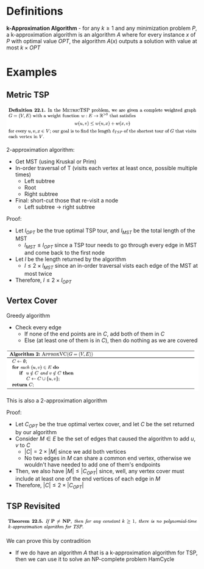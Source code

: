 # Definitions

**k-Approximation Algorithm** - for any $k \geq 1$ and any minimization problem $P$, a k-approximation algorithm is an algorithm $A$ where for every instance $x$ of $P$ with optimal value $OPT$, the algorithm $A(x)$ outputs a solution with value at most $k \times OPT$

# Examples

## Metric TSP

![image-20191215151139367](pics/image-20191215151139367.png)

2-approximation algorithm:

- Get MST (using Kruskal or Prim)
- In-order traversal of T (visits each vertex at least once, possible multiple times)
  - Left subtree
  - Root
  - Right subtree
- Final: short-cut those that re-visit a node
  - Left subtree -> right subtree

Proof:

- Let $l_{OPT}$ be the true optimal TSP tour, and $l_{MST}$ be the total length of the MST
  - $l_{MST} \leq l_{OPT}$ since a TSP tour needs to go through every edge in MST and come back to the first node
- Let $l$ be the length returned by the algorithm
  - $l \leq 2 \times l_{MST}$ since an in-order traversal vists each edge of the MST at most twice
- Therefore, $l \leq 2 \times l_{OPT}$

## Vertex Cover

Greedy algorithm

- Check every edge
  - If none of the end points are in $C$, add both of them in $C$
  - Else (at least one of them is in $C$), then do nothing as we are covered

![image-20191215153854147](pics/image-20191215153854147.png)

This is also a 2-approximation algorithm

Proof:

- Let $C_{OPT}$ be the true optimal vertex cover, and let $C$ be the set returned by our algorithm
- Consider $M \in E$ be the set of edges that caused the algorithm to add $u, v$ to $C$
  - $|C| = 2 \times |M|$ since we add both vertices
  - No two edges in $M$ can share a common end vertex, otherwise we wouldn't have needed to add one of them's endpoints
- Then, we also have $|M| \leq |C_{OPT}|$ since, well, any vertex cover must include at least one of the end vertices of each edge in $M$
- Therefore, $|C| \leq 2 \times |C_{OPT}|$

## TSP Revisited

![image-20191215154541240](pics/image-20191215154541240.png)

We can prove this by contradition

- If we do have an algorithm $A$ that is a k-approximation algorithm for TSP, then we can use it to solve an NP-complete problem HamCycle
